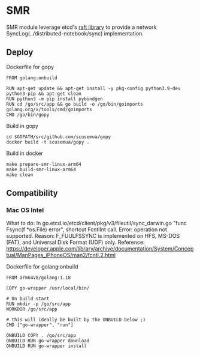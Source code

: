 # SMR

SMR module leverage etcd's [raft library](https://github.com/etcd-io/raft) to provide a network SyncLog(../distributed-notebook/sync) implementation.

## Deploy

Dockerfile for gopy

~~~
FROM golang:onbuild

RUN apt-get update && apt-get install -y pkg-config python3.9-dev python3-pip && apt-get clean
RUN python3 -m pip install pybindgen
RUN cd /go/src/app && go build -o /go/bin/goimports golang.org/x/tools/cmd/goimports
CMD /go/bin/gopy
~~~

Build in gopy

~~~
cd $GOPATH/src/github.com/scusemua/gopy
docker build -t scusemua/gopy .
~~~

Build in docker

~~~
make prepare-smr-linux-arm64
make build-smr-linux-arm64
make clean
~~~

## Compatibility

### Mac OS Intel

What to do: In go.etcd.io/etcd/client/pkg/v3/fileutil/sync_darwin.go "func Fsync(f *os.File) error", shortcut FcntlInt call. 
Error: operation not supported.
Reason: F_FUULFSSYNC is implemented on HFS, MS-DOS (FAT), and Universal Disk Format (UDF) only.
Reference:
https://developer.apple.com/library/archive/documentation/System/Conceptual/ManPages_iPhoneOS/man2/fcntl.2.html

Dockerfile for golang:onbuild

~~~
FROM arm64v8/golang:1.18

COPY go-wrapper /usr/local/bin/

# On build start
RUN mkdir -p /go/src/app
WORKDIR /go/src/app

# this will ideally be built by the ONBUILD below ;)
CMD ["go-wrapper", "run"]

ONBUILD COPY . /go/src/app
ONBUILD RUN go-wrapper download
ONBUILD RUN go-wrapper install
~~~

